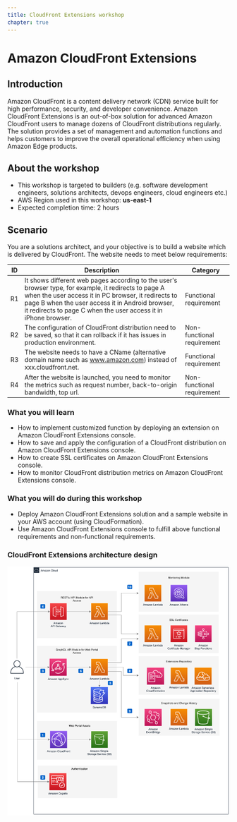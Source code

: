 ```yaml
---
title: CloudFront Extensions workshop 
chapter: true
---
```


# Amazon CloudFront Extensions 

## Introduction

Amazon CloudFront is a content delivery network (CDN) service built for high performance, security, and developer convenience. Amazon CloudFront Extensions is an out-of-box solution for advanced Amazon CloudFront users to manage dozens of CloudFront distributions regularly. The solution provides a set of management and automation functions and helps customers to improve the overall operational efficiency when using Amazon Edge products.


## About the workshop

- This workshop is targeted to builders (e.g. software development engineers, solutions architects, devops engineers, cloud engineers etc.)
- AWS Region used in this workshop: **us-east-1**
- Expected completion time: 2 hours


## Scenario

You are a solutions architect, and your objective is to build a website which is delivered by CloudFront. The website needs to meet below requirements:

| ID | Description                                                                                                                                                                                                                                                                        | Category                   |
|----|------------------------------------------------------------------------------------------------------------------------------------------------------------------------------------------------------------------------------------------------------------------------------------|----------------------------|
| R1 | It shows different web pages according to the user's browser type, for example, it redirects to page A when the user access it in PC browser, it redirects to page B when the user access it in Android browser, it redirects to page C when the user access it in iPhone browser. | Functional requirement     |
| R2 | The configuration of CloudFront distribution need to be saved, so that it can rollback if it has issues in production environment.                                                                                                                                                 | Non-functional requirement |
| R3 | The website needs to have a CName (alternative domain name such as www.amazon.com) instead of xxx.cloudfront.net.                                                                                                                                                                  | Functional requirement     |
| R4 | After the website is launched, you need to monitor the metrics such as request number, back-to-origin bandwidth, top url.                                                                                                                                                          | Non-functional requirement |



### What you will learn
- How to implement customized function by deploying an extension on Amazon CloudFront Extensions console.
- How to save and apply the configuration of a CloudFront distribution on Amazon CloudFront Extensions console.
- How to create SSL certificates on Amazon CloudFront Extensions console.
- How to monitor CloudFront distribution metrics on Amazon CloudFront Extensions console.

### What you will do during this workshop
- Deploy Amazon CloudFront Extensions solution and a sample website in your AWS account (using CloudFormation).
- Use Amazon CloudFront Extensions console to fulfill above functional requirements and non-functional requirements.

### CloudFront Extensions architecture design

![CloudFrontExt Arch](./images/arch.png)
